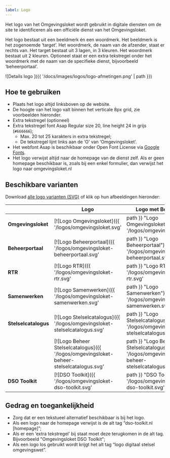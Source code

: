 ```yaml
---
label: Logo
---
```

Het logo van het Omgevingsloket wordt gebruikt in digitale diensten om de site te identificeren als een officiële dienst van het Omgevingsloket.

Het logo bestaat uit een beeldmerk én een woordmerk. Het beeldmerk is het zogenoemde ‘target’. Het woordmerk, de naam van de afzender, staat er rechts van. Het target bestaat uit 3 lagen, in 3 kleuren. Het woordmerk bestaat uit 2 kleuren. Optioneel staat er een extra tekstregel onder het woordmerk met de naam van de specifieke dienst, bijvoorbeeld ‘beheerportaal’.

![Details logo ]({{ '/docs/images/logos/logo-afmetingen.png' | path }})

## Hoe te gebruiken
- Plaats het logo altijd linksboven op de website.
- De hoogte van het logo valt binnen het verticale 8px grid, zie voorbeelden hieronder.
- Extra tekstregel (optioneel)
- Extra tekstregel font Asap Regular size 20, line height 24 in grijs (`#666666`);
	- Max. 20 tot 25 karakters in extra tekstregel;
	- De tekstregel lijnt links aan de ‘O’ van ‘Omgevingsloket’.
- Het webfont Asap is beschikbaar onder Open Font License via [Google Fonts](https://fonts.google.com/specimen/Asap).
- Het logo verwijst altijd naar de homepage van de dienst zelf. AIs er geen homepage beschikbaar is, zoals bij een enkel formulier, dan verwijst het logo naar omgevingsloket.nl

## Beschikbare varianten
Download [alle logo varianten (SVG)](/logos/logo-svg.zip) of klik op hun afbeeldingen hieronder:

|                         | Logo        | Logo met Beta label |
| ----------------------- | ----------- | ------------------- |
| **Omgevingsloket**      | [![Logo Omgevingsloket]({{ '/logos/omgevingsloket.svg' | path }} "Logo Omgevingsloket")]({{ '/logos/omgevingsloket.svg' | path }})                                                                   | [![Logo Omgevingsloket Beta]({{ '/logos/omgevingsloket-beta.svg' | path }} "Logo Omgevingsloket Beta")]({{ '/logos/omgevingsloket-beta.svg' | path }}) |
| **Beheerportaal**       | [![Logo Beheerportaal]({{ '/logos/omgevingsloket-beheerportaal.svg' | path }} "Logo Beheerportaal")]({{ '/logos/omgevingsloket-beheerportaal.svg' | path }})                                         | [![Logo Beheerportaal Beta]({{ '/logos/omgevingsloket-beheerportaal-beta.svg' | path }} "Logo Beheerportaal Beta")]({{ '/logos/omgevingsloket-beheerportaal-beta.svg' | path }}) |
| **RTR**                 | [![Logo RTR]({{ '/logos/omgevingsloket-rtr.svg' | path }} "Logo RTR")]({{ '/logos/omgevingsloket-rtr.svg' | path }})                                                                                 | [![Logo RTR Beta]({{ '/logos/omgevingsloket-rtr-beta.svg' | path }} "Logo RTR Beta")]({{ '/logos/omgevingsloket-rtr-beta.svg' | path }}) |
| **Samenwerken**         | [![Logo Samenwerken]({{ '/logos/omgevingsloket-samenwerken.svg' | path }} "Logo Samenwerken")]({{ '/logos/omgevingsloket-samenwerken.svg' | path }})                                                 | [![Logo Samenwerken Beta]({{ '/logos/omgevingsloket-samenwerken-beta.svg' | path }} "Logo Samenwerken Beta")]({{ '/logos/omgevingsloket-samenwerken-beta.svg' | path }}) |
| **Stelselcatalogus**    | [![Logo Stelselcatalogus]({{ '/logos/omgevingsloket-stelselcatalogus.svg' | path }} "Logo Stelselcatalogus")]({{ '/logos/omgevingsloket-stelselcatalogus.svg' | path }})                             | [![Logo Stelselcatalogus Beta]({{ '/logos/omgevingsloket-stelselcatalogus-beta.svg' | path }} "Logo Stelselcatalogus Beta")]({{ '/logos/omgevingsloket-stelselcatalogus-beta.svg' | path }}) |
|                         | [![Logo Beheer Stelselcatalogus]({{ '/logos/omgevingsloket-beheer-stelselcatalogus.svg' | path }} "Logo Beheer Stelselcatalogus")]({{ '/logos/omgevingsloket-beheer-stelselcatalogus.svg' | path }}) | [![Logo Beheer Stelselcatalogus Beta]({{ '/logos/omgevingsloket-beheer-stelselcatalogus-beta.svg' | path }} "Logo Beheer Stelselcatalogus Beta")]({{ '/logos/omgevingsloket-beheer-stelselcatalogus-beta.svg' | path }}) |
| **DSO Toolkit**         | [![DSO Toolkit]({{ '/logos/omgevingsloket-dso-toolkit.svg' | path }} "DSO Toolkit")]({{ '/logos/omgevingsloket-dso-toolkit.svg' | path }})                                                           | [![DSO Toolkit Beta]({{ '/logos/omgevingsloket-dso-toolkit-beta.svg' | path }} "DSO Toolkit Beta")]({{ '/logos/omgevingsloket-dso-toolkit-beta.svg' | path }}) |

## Gedrag en toegankelijkheid
- Zorg dat er een tekstueel alternatief beschikbaar is bij het logo.
- Als een logo naar de homepage verwijst is de alt tag “dso-toolkit.nl [homepage]”;
- Als er een ‘extra tekstregel’ bij staat moet deze terugkomen in de alt tag. Bijvoorbeeld "Omgevingsloket DSO Toolkit";
- Als een logo los gebruikt wordt krijgt het alt tag “logo digitaal stelsel omgevingswet”.
